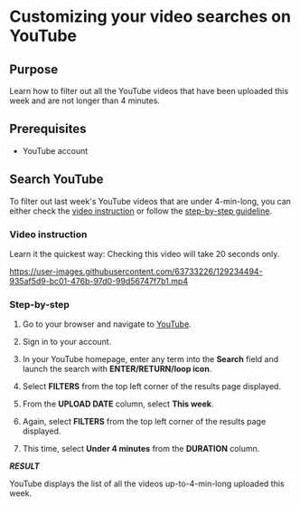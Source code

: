 # Customizing your video searches on YouTube

## Purpose

Learn how to filter out all the YouTube videos that have been uploaded this week and are not longer
than 4 minutes.

## Prerequisites

* YouTube account

## Search YouTube

To filter out last week's YouTube videos that are under 4-min-long, you can either check the [video instruction](#video-instruction) or follow the [step-by-step guideline](#step-by-step).

### Video instruction

Learn it the quickest way: Checking this video will take 20 seconds only.

https://user-images.githubusercontent.com/63733226/129234494-935af5d9-bc01-476b-97d0-99d56747f7b1.mp4

### Step-by-step

1. Go to your browser and navigate to [YouTube](https://www.youtube.com/).

2. Sign in to your account.

3. In your YouTube homepage, enter any term into the **Search** field and launch the search with **ENTER/RETURN/loop icon**.

4. Select **FILTERS** from the top left corner of the results page displayed.

5. From the **UPLOAD DATE** column, select **This week**.

6. Again, select **FILTERS** from the top left corner of the results page displayed.

7. This time, select **Under 4 minutes** from the **DURATION** column.

***RESULT***

YouTube displays the list of all the videos up-to-4-min-long uploaded this week.
